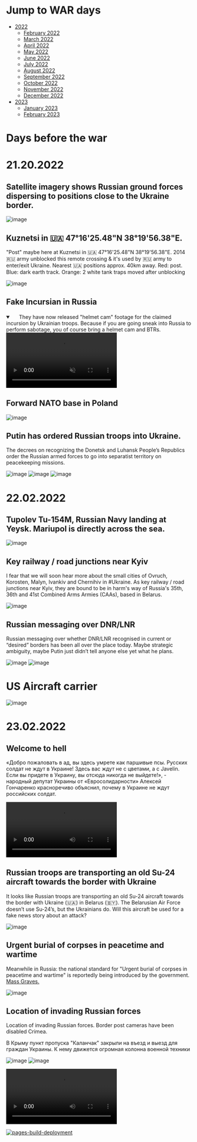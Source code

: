 
# Jump to WAR days

- [2022](2022)
  - [February 2022](2022/02.2022)
  - [March 2022](2022/03.2022)
  - [April 2022](2022/04.2022)
  - [May 2022](2022/05.2022)
  - [June 2022](2022/06.2022)
  - [July 2022](2022/07.2022)
  - [August 2022](2022/08.2022)
  - [September 2022](2022/09.2022)
  - [October 2022](2022/10.2022)
  - [November 2022](2022/11.2022)
  - [December 2022](2022/12.2022)
- [2023](2023)
  - [January 2023](2023/01.2023)
  - [February 2023](2023/02.2023)


# Days before the war

# 21.20.2022

## Satellite imagery shows Russian ground forces dispersing to positions close to the Ukraine border.

![image](https://user-images.githubusercontent.com/34960418/154871560-ed7f6e32-af14-4f69-bee0-37fa14eb3108.png)


## Kuznetsi in 🇺🇦 47°16'25.48"N 38°19'56.38"E.

"Post" maybe here at Kuznetsi in 🇺🇦 47°16'25.48"N 38°19'56.38"E. 2014 🇷🇺 army unblocked this remote crossing & it's used by 🇷🇺 army to enter/exit Ukraine. Nearest 🇺🇦 positions approx. 40km away. Red: post. Blue: dark earth track. Orange: 2 white tank traps moved after unblocking

![image](https://user-images.githubusercontent.com/34960418/154959514-ab760106-1081-4e0f-9a87-3ce14bf1bd22.png)


## Fake Incursian in Russia

<details open="" class="details-reset border rounded-2">
  <summary class="px-3 py-2 border-bottom">
    <svg aria-hidden="true" viewBox="0 0 16 16" version="1.1" data-view-component="true" height="16" width="16" class="octicon octicon-device-camera-video">
        <path fill-rule="evenodd" d="..."></path>
    </svg>
    <span aria-label="Video description dotnet-evergreen.mp4" class="m-1">They have now released "helmet cam" footage for the claimed incursion by Ukrainian troops. Because if you are going sneak into Russia to perform sabotage, you of course bring a helmet cam and BTRs.</span>
    <span class="dropdown-caret"></span>
  </summary>

  <video src="https://user-images.githubusercontent.com/34960418/160011562-175ed1a7-4f3d-4e5f-91bb-a8d865858522.mp4" data-canonical-src="https://user-images.githubusercontent.com/34960418/160011562-175ed1a7-4f3d-4e5f-91bb-a8d865858522.mp4" controls="controls" muted="muted" class="d-block rounded-bottom-2 width-fit" style="max-height:640px;">

  </video>
</details>


## Forward NATO base in Poland

![image](https://user-images.githubusercontent.com/34960418/155025466-b3f7cce1-6ad6-47c2-a1f3-20acc56cfbb2.png)


## Putin has ordered Russian troops into Ukraine.

The decrees on recognizing the Donetsk and Luhansk People’s Republics order the Russian armed forces to go into separatist territory on peacekeeping missions.

![image](https://user-images.githubusercontent.com/34960418/155029424-ac3011ba-4a67-4881-a5f7-7c4bfaaffecd.png)
![image](https://user-images.githubusercontent.com/34960418/155029461-d8f486d7-0c7f-4701-8871-3f92f6797688.png)
![image](https://user-images.githubusercontent.com/34960418/155030492-ea88b9f0-ae0d-457d-9e14-d15c3562ed41.png)


# 22.02.2022

## Tupolev Tu-154M, Russian Navy landing at Yeysk. Mariupol is directly across the sea. 

![image](https://user-images.githubusercontent.com/34960418/155035690-862febdc-1c5c-4117-be4d-8ebe17d860d9.png)


## Key railway / road junctions near Kyiv

I fear that we will soon hear more about the small cities of Ovruch, Korosten, Malyn, Ivankiv and Chernihiv in #Ukraine. As key railway / road junctions near Kyiv, they are bound to be in harm's way of Russia's 35th, 36th and 41st Combined Arms Armies (CAAs), based in Belarus.

![image](https://user-images.githubusercontent.com/34960418/155044070-8a39eb95-23c3-4415-b6da-691725b52ead.png)


## Russian messaging over DNR/LNR

Russian messaging over whether DNR/LNR recognised in current or “desired” borders has been all over the place today. Maybe strategic ambiguity, maybe Putin just didn’t tell anyone else yet what he plans. 

![image](https://user-images.githubusercontent.com/34960418/155144889-e870cb58-95b8-460a-b12a-5a41fdf5fa77.png)
![image](https://user-images.githubusercontent.com/34960418/155145053-9f7ba740-d4ec-4c64-9a94-7e34ca4e938a.png)


# US Aircraft carrier

![image](https://user-images.githubusercontent.com/34960418/155243200-86961e17-d50e-4369-81bf-fab947e596eb.png)



# 23.02.2022

## Welcome to hell

«Добро пожаловать в ад, вы здесь умрете как паршивые псы. Русских солдат не ждут в Украине! Здесь вас ждут не с цветами, а с Javelin. Если вы придете в Украину, вы отсюда никогда не выйдете!», - народный депутат Украины от «Евросолидарности» Алексей Гончаренко красноречиво объяснил, почему в Украине не ждут российских солдат.

<video 
  src="https://user-images.githubusercontent.com/34960418/155382012-4f4a8e99-ba60-436e-9588-c7c2cad98ce7.mp4" controls="controls" style="max-width: 730px;">
</video>


## Russian troops are transporting an old Su-24 aircraft towards the border with Ukraine

It looks like Russian troops are transporting an old Su-24 aircraft towards the border with Ukraine (🇺🇦) in Belarus (🇧🇾). The Belarusian Air Force doesn’t use Su-24’s, but the Ukrainians do. Will this aircraft be used for a fake news story about an attack? 

![image](https://user-images.githubusercontent.com/34960418/155388586-394091e4-205d-4212-a377-3dcc0f586cd8.png)


## Urgent burial of corpses in peacetime and wartime

Meanwhile in Russia: the national standard for "Urgent burial of corpses in peacetime and wartime" is reportedly being introduced by the government. [Mass Graves.](https://en.newizv.ru/article/general/13-12-2021/grave-in-law-state-adopts-national-standard-for-mass-graves?fbclid=IwAR3hC23laheVX16evjBbaw1q0msJF25oxEFU_bk8btW1f2VsZlhebHNpSHQ)

![image](https://user-images.githubusercontent.com/34960418/155390059-1c8a860b-5ad4-4677-bee8-8e8412ef1875.png)


## Location of invading Russian forces

Location of invading Russian forces. Border post cameras have been disabled Crimea.

В Крыму пункт пропуска "Каланчак" закрыли на въезд и выезд для граждан Украины. К нему движется огромная колонна военной техники

![image](https://user-images.githubusercontent.com/34960418/155418413-ff2702f9-6fd5-486b-9f7a-a2e1339317f2.png)
![image](https://user-images.githubusercontent.com/34960418/155419693-b577f668-918f-4e4c-883d-e64dd9d1dbb1.png)


<video 
  src="https://user-images.githubusercontent.com/34960418/155419463-d441dcf1-f7b3-40f8-bf7c-491ca5c22fb1.mp4" controls="controls" style="max-width: 730px;">
</video>

[![pages-build-deployment](https://github.com/pirocorp/Ukraine-Russia-War/actions/workflows/pages/pages-build-deployment/badge.svg?branch=main)](https://github.com/pirocorp/Ukraine-Russia-War/actions/workflows/pages/pages-build-deployment)
